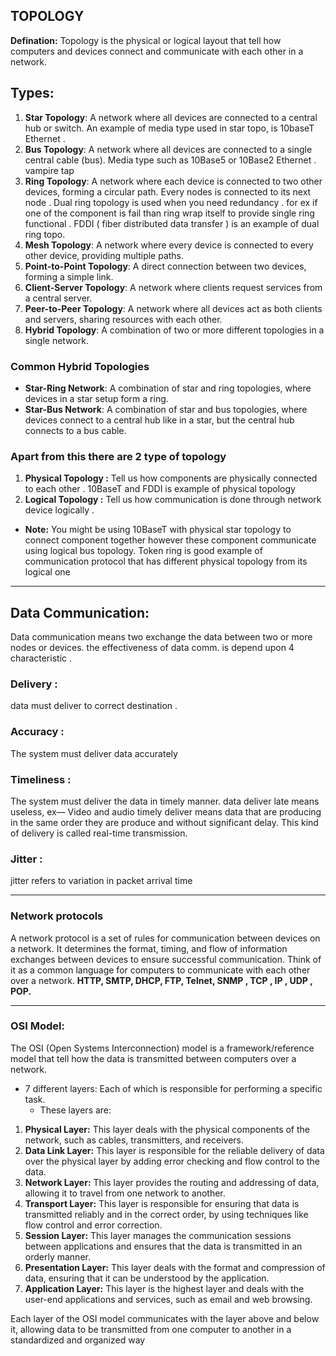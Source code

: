 ## TOPOLOGY
**Defination:** Topology is the physical or logical layout that tell how computers and devices connect and communicate with each other in a network.

## Types: 
1. **Star Topology**: A network where all devices are connected to a central hub or switch. An example of media type used  in star topo, is 10baseT Ethernet .
2. **Bus Topology**: A network where all devices are connected to a single central cable (bus). Media type such as 10Base5 or 10Base2 Ethernet . vampire tap
3. **Ring Topology**: A network where each device is connected to two other devices, forming a circular path. Every nodes is connected to its next node . Dual ring topology is used when you need redundancy . for ex if one of the component is fail than ring wrap itself to provide single ring functional . FDDI ( fiber distributed data transfer )  is an example of dual ring topo.
4. **Mesh Topology**: A network where every device is connected to every other device, providing multiple paths.
5. **Point-to-Point Topology**: A direct connection between two devices, forming a simple link.
6. **Client-Server Topology**: A network where clients request services from a central server.
7. **Peer-to-Peer Topology**: A network where all devices act as both clients and servers, sharing resources with each other.
8. **Hybrid Topology**: A combination of two or more different topologies in a single network.

### Common Hybrid Topologies

- **Star-Ring Network**: A combination of star and ring topologies, where devices in a star setup form a ring.
- **Star-Bus Network**: A combination of star and bus topologies, where devices connect to a central hub like in a star, but the central hub connects to a bus cable.

### Apart from this there are 2 type of topology 

1. **Physical Topology :**  Tell us how components are physically connected to each other . 10BaseT and FDDI is example of physical topology
2. **Logical Topology :**  Tell us how communication is done through network device logically .

- **Note:** You might be using 10BaseT with physical star topology to connect component together however these component communicate using logical bus topology. Token ring is good example of communication protocol that has different physical topology from its logical one

---

## Data Communication: 
Data communication means two exchange the data between two or more nodes or devices. the effectiveness of data comm. is depend upon 4 characteristic .

### Delivery :
data must deliver to correct destination .

### Accuracy :
The system must deliver data accurately 

### Timeliness :
The system must deliver the data in timely manner. data deliver late means useless, ex— Video and audio timely deliver means data that are producing in the same order they are produce and without significant delay. This kind of delivery is called real-time transmission. 

### Jitter :
jitter refers to variation in packet arrival time

---

### Network protocols
A network protocol is a set of rules for communication between devices on a network. It determines the format, timing, and flow of information exchanges between devices to ensure successful communication. Think of it as a common language for computers to communicate with each other over a network. **HTTP, SMTP, DHCP, FTP, Telnet, SNMP , TCP , IP , UDP , POP.**

---

### OSI Model:

The OSI (Open Systems Interconnection) model is a framework/reference model that tell how the data is transmitted between computers over a network.
 - 7 different layers: Each of which is responsible for performing a specific task.
   - These layers are:

1. **Physical Layer:** This layer deals with the physical components of the network, such as cables, transmitters, and receivers.
2. **Data Link Layer:** This layer is responsible for the reliable delivery of data over the physical layer by adding error checking and flow control to the data.
3. **Network Layer:** This layer provides the routing and addressing of data, allowing it to travel from one network to another.
4. **Transport Layer:** This layer is responsible for ensuring that data is transmitted reliably and in the correct order, by using techniques like flow control and error correction.
5. **Session Layer:** This layer manages the communication sessions between applications and ensures that the data is transmitted in an orderly manner.
6. **Presentation Layer:** This layer deals with the format and compression of data, ensuring that it can be understood by the application.
7. **Application Layer:** This layer is the highest layer and deals with the user-end applications and services, such as email and web browsing.

Each layer of the OSI model communicates with the layer above and below it, allowing data to be transmitted from one computer to another in a standardized and organized way
